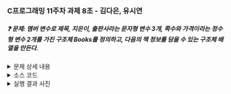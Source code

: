 ### C프로그래밍 11주차 과제 8조 - 김다은, 유시연 


##### :question: 문제: 멤버 변수로 제목, 지은이, 출판사라는 문자형 변수 3개, 쪽수와 가격이라는 정수형 변수 2개를 가진 구조체 Books를 정의하고, 다음의 책 정보를 담을 수 있는 구조체 배열을 만든다.
<details>
##### <summary>문제 상세 내용</summary>
<div markdown="1">


</div>
</details>


<details>
<summary>소스 코드</summary>

<div markdown="1">

```c
#include <stdio.h>

int Max(int* pArr, int size);
int Min(int* pArr, int size);
void Sorting(int* pArr, int size);

int main() {
    int b[] = { 20, 34, 12, 24, 54, 91, 9, 40, 81, 10 };
    int size = sizeof(b) / sizeof(b[0]);

    // 정렬 전 배열
    printf("[정렬 전 배열]\n");
    for (int i = 0; i < size; i++) {
        printf("%d ", b[i]);
    }
    printf("\n");

    // 최대값 최소값
    int max_value = Max(b, size);
    int min_value = Min(b, size);
    printf("최대값: %d\n", max_value);
    printf("최소값: %d\n", min_value);

   
    Sorting(b, size);

    
    printf("[내림차순 정렬 후 배열]\n");
    for (int i = 0; i < size; i++) {
        printf("%d ", b[i]);
    }
    printf("\n");

    return 0;
}
int Max(int* pArr, int size) {
    int max = pArr[0];
    for (int i = 1; i < size; i++) {
        if (pArr[i] > max) {
            max = pArr[i];
        }
    }
    return max;
}

int Min(int* pArr, int size) {
    int min = pArr[0];
    for (int i = 1; i < size; i++) {
        if (pArr[i] < min) {
            min = pArr[i];
        }
    }
    return min;
}

void Sorting(int* pArr, int size) {
    for (int i = 0; i < size - 1; i++) {
        for (int j = 0; j < size - i - 1; j++) {
            if (pArr[j] < pArr[j + 1]) {
                int temp = pArr[j];
                pArr[j] = pArr[j + 1];
                pArr[j + 1] = temp;
            }
        }
    }
}

```
</div>
</details>

<details>
<summary>실행 결과 사진</summary>

<div markdown="1">


<img width="863" alt="image" src="https://github.com/hiciz/C_pg-08_group/assets/138213248/343378da-84e5-4c50-bdf1-e708de3c6dfd.png">


</div>
</details>
